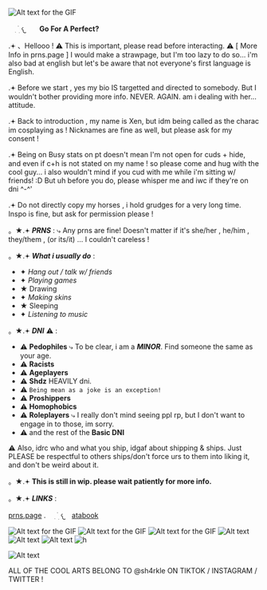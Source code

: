 ![Alt text for the GIF](https://ik.imagekit.io/22tifjcqh/output-onlinegiftools%20(2).gif)

⠀ ִ  ࣪   ׅ  𐔌ㅤ **Go For A Perfect?**

.𖥔 、Hellooo ! ⚠︎ This is important, please read before interacting. ⚠︎ [ More Info in prns.page ]
I would make a strawpage, but I'm too lazy to do so... i'm also bad at english but let's be aware that not everyone's first language is English.

.𖥔 Before we start , yes my bio IS targetted and directed to somebody. But I wouldn't bother providing more info. NEVER. AGAIN. am i dealing with her... attitude.

.𖥔 Back to introduction , my name is Xen, but idm being called as the charac im cosplaying as ! Nicknames are fine as well, but please ask for my consent !

.𖥔 Being on Busy stats on pt doesn't mean I'm not open for cuds + hide, and even if c+h is not stated on my name ! so please come and hug with the cool guy... i also wouldn't mind if you cud with me while i'm sitting w/ friends! :D But uh before you do, please whisper me and iwc if they're on dni ^-^'

.𖥔 Do not directly copy my horses , i hold grudges for a very long time. Inspo is fine, but ask for permission please !

。★.𖥔 *__PRNS__* :
⤷
Any prns are fine! Doesn't matter if it's she/her , he/him , they/them , (or its/it) ... I couldn't careless !

。★.𖥔 *__What i usually do__* :
- ✦ *Hang out / talk w/ friends*
- ✦ *Playing games*
- ★ Drawing
- ✦ *Making skins*
- ★ Sleeping
- ✦ *Listening to music*

。★.𖥔 ***DNI*** ⚠︎ :
- ⚠︎ **Pedophiles** ⤷ To be clear, i am a ***MINOR***. Find someone the same as your age.
- ⚠︎ **Racists**
- ⚠︎ **Ageplayers**
- ⚠︎ **Shdz** HEAVILY dni.
- ⚠︎ `Being mean as a joke is an exception!`
- ⚠︎ **Proshippers**
- ⚠︎ **Homophobics**
- ⚠︎ **Roleplayers** ⤷ I really don't mind seeing ppl rp, but I don't want to engage in to those, im sorry.
- ⚠︎ and the rest of the **Basic DNI**

⚠︎ Also, idrc who and what you ship, idgaf about shipping & ships. Just PLEASE be respectful to others ships/don't force urs to them into liking it, and don't be weird about it.

。★.𖥔 **This is still in wip. please wait patiently for more info.**


。★.𖥔 *__LINKS__* :

[prns.page](https://en.pronouns.page/@Xe.mn0) . ⠀ ִ  ࣪   ׅ  𐔌ㅤ[atabook](https://d0zing.atabook.org/)

![Alt text for the GIF](https://ik.imagekit.io/22tifjcqh/vhk6nj.gif) ![Alt text for the GIF](https://ik.imagekit.io/22tifjcqh/6v2ges.gif) ![Alt text for the GIF](https://ik.imagekit.io/22tifjcqh/llgdmt.gif) ![Alt text](https://ik.imagekit.io/22tifjcqh/lovesick.webp) ![Alt text](https://ik.imagekit.io/22tifjcqh/cvju04.gif) ![Alt text](https://ik.imagekit.io/22tifjcqh/sxpn4n.gif) ![h](https://ik.imagekit.io/22tifjcqh/jxkkf5.gif)



![Alt text](https://ik.imagekit.io/22tifjcqh/Untitled256_20251018160342.png)




















ALL OF THE COOL ARTS BELONG TO @sh4rkle ON TIKTOK / INSTAGRAM / TWITTER !






















